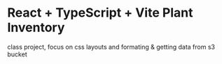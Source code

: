 # React + TypeScript + Vite Plant Inventory


class project, focus on css layouts and formating
& getting data from s3 bucket 
